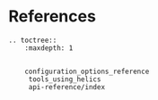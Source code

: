 # References

```eval_rst
.. toctree::
    :maxdepth: 1
    

    configuration_options_reference
	 tools_using_helics
	 api-reference/index
	
```